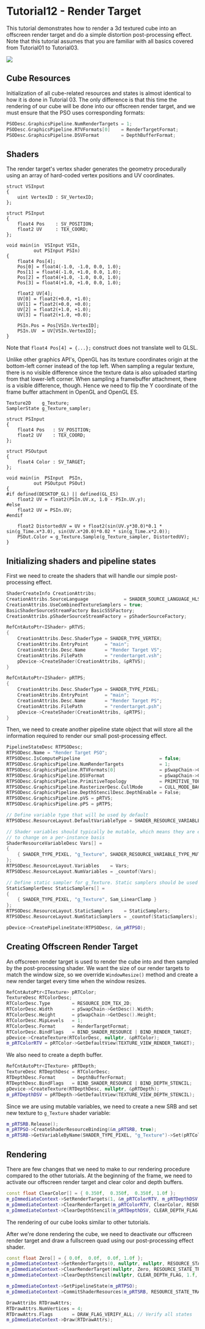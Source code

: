 # Tutorial12 - Render Target

This tutorial demonstrates how to render a 3d textured cube into an offscreen render 
target and do a simple distortion post-processing effect. Note that this tutorial
assumes that you are familiar with all basics covered from Tutorial01 to Tutorial03.

![](Animation_Large.gif)

## Cube Resources

Initialization of all cube-related resources and states is almost identical to how it is done
in Tutorial 03. The only difference is that this time the rendering of our cube will be done
into our offscreen render target, and we must ensure that the PSO uses corresponding formats:

```cpp
PSODesc.GraphicsPipeline.NumRenderTargets = 1;
PSODesc.GraphicsPipeline.RTVFormats[0]    = RenderTargetFormat;
PSODesc.GraphicsPipeline.DSVFormat        = DepthBufferFormat;
```

## Shaders

The render target's vertex shader generates the geometry procedurally using an array of hard-coded
vertex positions and UV coordinates.

```hlsl
struct VSInput
{
    uint VertexID : SV_VertexID;
};

struct PSInput
{
    float4 Pos    : SV_POSITION;
    float2 UV     : TEX_COORD;
};

void main(in  VSInput VSIn,
          out PSInput PSIn)
{
    float4 Pos[4];
    Pos[0] = float4(-1.0, -1.0, 0.0, 1.0);
    Pos[1] = float4(-1.0, +1.0, 0.0, 1.0);
    Pos[2] = float4(+1.0, -1.0, 0.0, 1.0);
    Pos[3] = float4(+1.0, +1.0, 0.0, 1.0);

    float2 UV[4];
    UV[0] = float2(+0.0, +1.0);
    UV[1] = float2(+0.0, +0.0);
    UV[2] = float2(+1.0, +1.0);
    UV[3] = float2(+1.0, +0.0);

    PSIn.Pos = Pos[VSIn.VertexID];
    PSIn.UV  = UV[VSIn.VertexID];
}
```

Note that `float4 Pos[4] = {...};` construct does not translate well to GLSL.

Unlike other graphics API's, OpenGL has its texture coordinates origin at the bottom-left corner instead of the top left.
When sampling a regular texture, there is no visible difference since the texture data is also uploaded starting from
that lower-left corner. When sampling a framebuffer attachment, there is a visible difference, though. Hence we need
to flip the Y coordinate of the frame buffer attachment in OpenGL and OpenGL ES.

```hlsl
Texture2D    g_Texture;
SamplerState g_Texture_sampler;

struct PSInput
{
    float4 Pos   : SV_POSITION;
    float2 UV    : TEX_COORD;
};

struct PSOutput
{
    float4 Color : SV_TARGET;
};

void main(in  PSInput  PSIn,
          out PSOutput PSOut)
{
#if defined(DESKTOP_GL) || defined(GL_ES)
    float2 UV = float2(PSIn.UV.x, 1.0 - PSIn.UV.y);
#else
    float2 UV = PSIn.UV;
#endif

    float2 DistortedUV = UV + float2(sin(UV.y*30.0)*0.1 * sin(g_Time.x*3.0), sin(UV.x*20.0)*0.02 * sin(g_Time.x*2.0));
    PSOut.Color = g_Texture.Sample(g_Texture_sampler, DistortedUV);
}
```

## Initializing shaders and pipeline states

First we need to create the shaders that will handle our simple post-processing effect.

```cpp
ShaderCreateInfo CreationAttribs;
CreationAttribs.SourceLanguage             = SHADER_SOURCE_LANGUAGE_HLSL;
CreationAttribs.UseCombinedTextureSamplers = true;
BasicShaderSourceStreamFactory BasicSSSFactory;
CreationAttribs.pShaderSourceStreamFactory = pShaderSourceFactory;

RefCntAutoPtr<IShader> pRTVS;
{
    CreationAttribs.Desc.ShaderType = SHADER_TYPE_VERTEX;
    CreationAttribs.EntryPoint      = "main";
    CreationAttribs.Desc.Name       = "Render Target VS";
    CreationAttribs.FilePath        = "rendertarget.vsh";
    pDevice->CreateShader(CreationAttribs, &pRTVS);
}

RefCntAutoPtr<IShader> pRTPS;
{
    CreationAttribs.Desc.ShaderType = SHADER_TYPE_PIXEL;
    CreationAttribs.EntryPoint      = "main";
    CreationAttribs.Desc.Name       = "Render Target PS";
    CreationAttribs.FilePath        = "rendertarget.psh";
    pDevice->CreateShader(CreationAttribs, &pRTPS);
}
```

Then, we need to create another pipeline state object that will store all the information
required to render our small post-processing effect.

```cpp
PipelineStateDesc RTPSODesc;
RTPSODesc.Name = "Render Target PSO";
RTPSODesc.IsComputePipeline                             = false;
RTPSODesc.GraphicsPipeline.NumRenderTargets             = 1;
RTPSODesc.GraphicsPipeline.RTVFormats[0]                = pSwapChain->GetDesc().ColorBufferFormat;
RTPSODesc.GraphicsPipeline.DSVFormat                    = pSwapChain->GetDesc().DepthBufferFormat;
RTPSODesc.GraphicsPipeline.PrimitiveTopology            = PRIMITIVE_TOPOLOGY_TRIANGLE_STRIP;
RTPSODesc.GraphicsPipeline.RasterizerDesc.CullMode      = CULL_MODE_BACK;
RTPSODesc.GraphicsPipeline.DepthStencilDesc.DepthEnable = False;
RTPSODesc.GraphicsPipeline.pVS = pRTVS;
RTPSODesc.GraphicsPipeline.pPS = pRTPS;

// Define variable type that will be used by default
RTPSODesc.ResourceLayout.DefaultVariableType = SHADER_RESOURCE_VARIABLE_TYPE_STATIC;

// Shader variables should typically be mutable, which means they are expected
// to change on a per-instance basis
ShaderResourceVariableDesc Vars[] =
{
    { SHADER_TYPE_PIXEL, "g_Texture", SHADER_RESOURCE_VARIABLE_TYPE_MUTABLE }
};
RTPSODesc.ResourceLayout.Variables    = Vars;
RTPSODesc.ResourceLayout.NumVariables = _countof(Vars);

// Define static sampler for g_Texture. Static samplers should be used whenever possible
StaticSamplerDesc StaticSamplers[] =
{
    { SHADER_TYPE_PIXEL, "g_Texture", Sam_LinearClamp }
};
RTPSODesc.ResourceLayout.StaticSamplers    = StaticSamplers;
RTPSODesc.ResourceLayout.NumStaticSamplers = _countof(StaticSamplers);

pDevice->CreatePipelineState(RTPSODesc, &m_pRTPSO);
```

## Creating Offscreen Render Target

An offscreen render target is used to render the cube into and then sampled by the post-processing shader.
We want the size of our render targets to match the window size, so we override `WindowResize()` method and
create a new render target every time when the window resizes.

```cpp
RefCntAutoPtr<ITexture> pRTColor;
TextureDesc RTColorDesc;
RTColorDesc.Type        = RESOURCE_DIM_TEX_2D;
RTColorDesc.Width       = pSwapChain->GetDesc().Width;
RTColorDesc.Height      = pSwapChain->GetDesc().Height;
RTColorDesc.MipLevels   = 1;
RTColorDesc.Format      = RenderTargetFormat;
RTColorDesc.BindFlags   = BIND_SHADER_RESOURCE | BIND_RENDER_TARGET;
pDevice->CreateTexture(RTColorDesc, nullptr, &pRTColor);
m_pRTColorRTV = pRTColor->GetDefaultView(TEXTURE_VIEW_RENDER_TARGET);
```

We also need to create a depth buffer.

```cpp
RefCntAutoPtr<ITexture> pRTDepth;
TextureDesc RTDepthDesc = RTColorDesc;
RTDepthDesc.Format      = DepthBufferFormat;
RTDepthDesc.BindFlags   = BIND_SHADER_RESOURCE | BIND_DEPTH_STENCIL;
pDevice->CreateTexture(RTDepthDesc, nullptr, &pRTDepth);
m_pRTDepthDSV = pRTDepth->GetDefaultView(TEXTURE_VIEW_DEPTH_STENCIL);
```

Since we are using mutable variables, we need to create a new SRB and set new 
texture to `g_Texture` shader variable:

```cpp
m_pRTSRB.Release();
m_pRTPSO->CreateShaderResourceBinding(&m_pRTSRB, true);
m_pRTSRB->GetVariableByName(SHADER_TYPE_PIXEL, "g_Texture")->Set(pRTColor->GetDefaultView(TEXTURE_VIEW_SHADER_RESOURCE));
```

## Rendering

There are few changes that we need to make to our rendering procedure compared to the other tutorials.
At the beginning of the frame, we need to activate our offscreen render target and clear color and depth
buffers.

```cpp
const float ClearColor[] = { 0.350f,  0.350f,  0.350f, 1.0f };
m_pImmediateContext->SetRenderTargets(1, &m_pRTColorRTV, m_pRTDepthDSV, RESOURCE_STATE_TRANSITION_MODE_TRANSITION);
m_pImmediateContext->ClearRenderTarget(m_pRTColorRTV, ClearColor, RESOURCE_STATE_TRANSITION_MODE_TRANSITION);
m_pImmediateContext->ClearDepthStencil(m_pRTDepthDSV, CLEAR_DEPTH_FLAG, 1.0f, 0, RESOURCE_STATE_TRANSITION_MODE_TRANSITION);
```

The rendering of our cube looks similar to other tutorials.

After we're done rendering the cube, we need to deactivate our offscreen render target and draw a fullscreen quad
using our post-processing effect shader.

```cpp
const float Zero[] = { 0.0f,  0.0f,  0.0f, 1.0f };
m_pImmediateContext->SetRenderTargets(0, nullptr, nullptr, RESOURCE_STATE_TRANSITION_MODE_TRANSITION);
m_pImmediateContext->ClearRenderTarget(nullptr, Zero, RESOURCE_STATE_TRANSITION_MODE_TRANSITION);
m_pImmediateContext->ClearDepthStencil(nullptr, CLEAR_DEPTH_FLAG, 1.f, 0, RESOURCE_STATE_TRANSITION_MODE_TRANSITION);

m_pImmediateContext->SetPipelineState(m_pRTPSO);
m_pImmediateContext->CommitShaderResources(m_pRTSRB, RESOURCE_STATE_TRANSITION_MODE_TRANSITION);

DrawAttribs RTDrawAttrs;
RTDrawAttrs.NumVertices = 4;
RTDrawAttrs.Flags       = DRAW_FLAG_VERIFY_ALL; // Verify all states
m_pImmediateContext->Draw(RTDrawAttrs);
```
